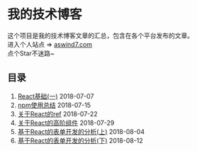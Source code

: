 # 我的技术博客
这个项目是我的技术博客文章的汇总，包含在各个平台发布的文章。  
进入个人站点 => [aswind7.com](https://www.aswind7.com/blog/)    
点个Star不迷路~
## 目录
1. [React基础(一)](https://juejin.cn/post/6844903634900107272) 2018-07-07
2. [npm使用总结](https://juejin.cn/post/6844903638482026504) 2018-07-15
3. [关于React的ref](https://juejin.cn/post/6844903641816498184) 2018-07-22
4. [关于React的高阶组件](https://juejin.cn/post/6844903648217006088) 2018-07-29
5. [基于React的表单开发的分析(上)](https://juejin.cn/post/6844903651333373959) 2018-08-04
6. [基于React的表单开发的分析(下)](https://juejin.cn/post/6844903655372488717) 2018-08-12

